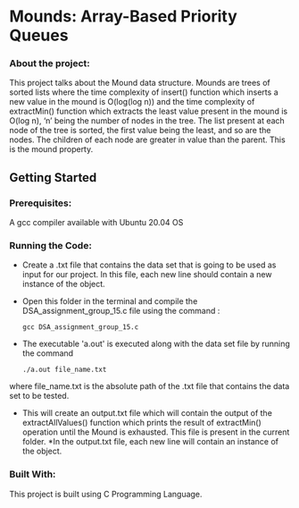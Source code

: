 # Mounds: Array-Based Priority Queues

### About the project:

This project talks about the Mound data structure. Mounds are trees of sorted lists where the time complexity of insert() function which inserts a new value in the mound is O(log(log n)) and the time complexity of extractMin() function which extracts the least value present in the mound is O(log n), ‘n’ being the number of nodes in the tree.
The list present at each node of the tree is sorted, the first value being the least, and so are the nodes. The children of each node are greater in value than the parent. This is the mound property. 

## Getting Started

### Prerequisites:

A gcc compiler available with Ubuntu 20.04 OS

### Running the Code:

* Create a .txt file that contains the data set that is going to be used as input for our project. In this file, each new line should contain a new instance of the object. 
* Open this folder in the terminal and compile the DSA_assignment_group_15.c file using the command :

     ` gcc DSA_assignment_group_15.c `

* The executable 'a.out' is executed along with the data set file by running the command 

    ` ./a.out file_name.txt `

 where file_name.txt is the absolute path of the .txt file that contains the data set to be tested. 
* This will create an output.txt file which will contain the output of the extractAllValues() function which prints the result of extractMin() operation until the Mound is exhausted. This file is present in the current folder.
*In the output.txt file, each new line will contain an instance of the object.  


### Built With:
This project is built using C Programming Language. 

